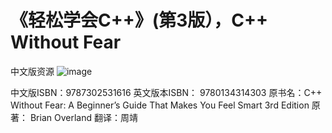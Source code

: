 # 《轻松学会C++》(第3版），C++ Without Fear
中文版资源
![image](https://github.com/transbot/CPP-without-fear/assets/12107254/f40b91f5-1f2f-4bbe-ab15-e6446d61461f)

中文版ISBN：9787302531616
英文版本ISBN： 9780134314303
原书名：C++ Without Fear: A Beginner’s Guide That Makes You Feel Smart 3rd Edition
原著： Brian Overland
翻译：周靖

